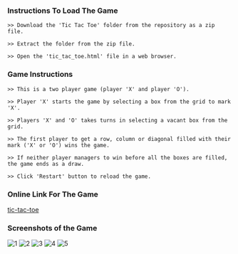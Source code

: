 ### Instructions To Load The Game


	>> Download the 'Tic Tac Toe' folder from the repository as a zip file.

	>> Extract the folder from the zip file.

	>> Open the 'tic_tac_toe.html' file in a web browser.


### Game Instructions



	>> This is a two player game (player 'X' and player 'O').

	>> Player 'X' starts the game by selecting a box from the grid to mark 'X'.

	>> Players 'X' and 'O' takes turns in selecting a vacant box from the grid.

	>> The first player to get a row, column or diagonal filled with their mark ('X' or 'O') wins the game.

	>> If neither player managers to win before all the boxes are filled, the game ends as a draw.

	>> Click 'Restart' button to reload the game.
	

### Online Link For The Game

[tic-tac-toe](https://tic-tac-toe-demo.000webhostapp.com/)

	
### Screenshots of the Game


![1](https://user-images.githubusercontent.com/43147809/46196437-b5bb7380-c324-11e8-8640-b064abf3a128.PNG)
![2](https://user-images.githubusercontent.com/43147809/46196524-fc10d280-c324-11e8-9898-c42599b24672.PNG)
![3](https://user-images.githubusercontent.com/43147809/46196525-fc10d280-c324-11e8-9232-308321004e9c.PNG)
![4](https://user-images.githubusercontent.com/43147809/46196526-fca96900-c324-11e8-88d5-f4052e7e807c.PNG)
![5](https://user-images.githubusercontent.com/43147809/46196527-fca96900-c324-11e8-82e4-a35f4697b1a9.PNG)


